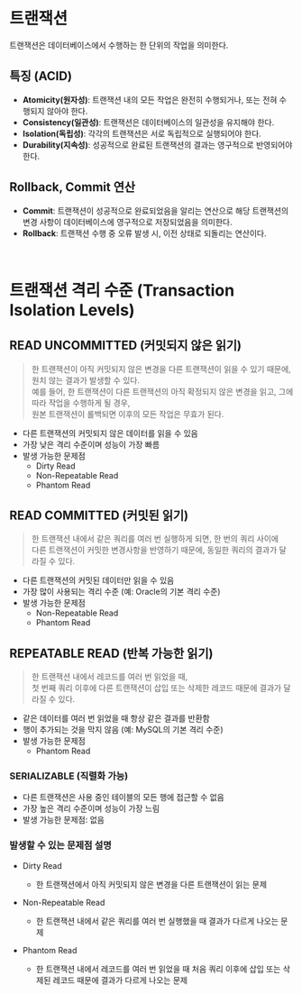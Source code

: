 # 트랜잭션

트랜잭션은 데이터베이스에서 수행하는 한 단위의 작업을 의미한다.  

## 특징 (ACID)
- **Atomicity(원자성)**: 트랜잭션 내의 모든 작업은 완전히 수행되거나, 또는 전혀 수행되지 않아야 한다.
- **Consistency(일관성)**: 트랜잭션은 데이터베이스의 일관성을 유지해야 한다.
- **Isolation(독립성)**: 각각의 트랜잭션은 서로 독립적으로 실행되어야 한다.
- **Durability(지속성)**: 성공적으로 완료된 트랜잭션의 결과는 영구적으로 반영되어야 한다.

## Rollback, Commit 연산

- **Commit**: 트랜잭션이 성공적으로 완료되었음을 알리는 연산으로 해당 트랜잭션의 변경 사항이 데이터베이스에 영구적으로 저장되었음을 의미한다.
- **Rollback**: 트랜잭션 수행 중 오류 발생 시, 이전 상태로 되돌리는 연산이다.

<br/>
 
# 트랜잭션 격리 수준 (Transaction Isolation Levels)

##  READ UNCOMMITTED (커밋되지 않은 읽기)

>  한 트랜잭션이 아직 커밋되지 않은 변경을 다른 트랜잭션이 읽을 수 있기 때문에, 원치 않는 결과가 발생할 수 있다.  
> 예를 들어, 한 트랜잭션이 다른 트랜잭션의 아직 확정되지 않은 변경을 읽고, 그에 따라 작업을 수행하게 될 경우,  
> 원본 트랜잭션이 롤백되면 이후의 모든 작업은 무효가 된다.

   - 다른 트랜잭션의 커밋되지 않은 데이터를 읽을 수 있음
   - 가장 낮은 격리 수준이며 성능이 가장 빠름
   - 발생 가능한 문제점
     - Dirty Read
     - Non-Repeatable Read
     - Phantom Read

## READ COMMITTED (커밋된 읽기)

> 한 트랜잭션 내에서 같은 쿼리를 여러 번 실행하게 되면, 한 번의 쿼리 사이에  
> 다른 트랜잭션이 커밋한 변경사항을 반영하기 때문에, 동일한 쿼리의 결과가 달라질 수 있다.
   - 다른 트랜잭션의 커밋된 데이터만 읽을 수 있음
   - 가장 많이 사용되는 격리 수준 (예: Oracle의 기본 격리 수준)
   - 발생 가능한 문제점
       - Non-Repeatable Read
       - Phantom Read  

## REPEATABLE READ (반복 가능한 읽기)
> 한 트랜잭션 내에서 레코드를 여러 번 읽었을 때,  
> 첫 번째 쿼리 이후에 다른 트랜잭션이 삽입 또는 삭제한 레코드 때문에 결과가 달라질 수 있다.
   - 같은 데이터를 여러 번 읽었을 때 항상 같은 결과를 반환함
   - 행이 추가되는 것을 막지 않음 (예: MySQL의 기본 격리 수준)
   - 발생 가능한 문제점
       - Phantom Read  

     
###  SERIALIZABLE (직렬화 가능)
   - 다른 트랜잭션은 사용 중인 테이블의 모든 행에 접근할 수 없음
   - 가장 높은 격리 수준이며 성능이 가장 느림
   - 발생 가능한 문제점: 없음


### 발생할 수 있는 문제점 설명

- Dirty Read
  - 한 트랜잭션에서 아직 커밋되지 않은 변경을 다른 트랜잭션이 읽는 문제

- Non-Repeatable Read
   - 한 트랜잭션 내에서 같은 쿼리를 여러 번 실행했을 때 결과가 다르게 나오는 문제

- Phantom Read
   - 한 트랜잭션 내에서 레코드를 여러 번 읽었을 때 처음 쿼리 이후에 삽입 또는 삭제된 레코드 때문에 결과가 다르게 나오는 문제

